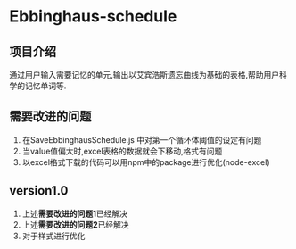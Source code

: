 # Ebbinghaus-schedule
## 项目介绍
通过用户输入需要记忆的单元,输出以艾宾浩斯遗忘曲线为基础的表格,帮助用户科学的记忆单词等.
## 需要改进的问题
1. 在SaveEbbinghausSchedule.js 中对第一个循环体阈值的设定有问题
2. 当value值偏大时,excel表格的数据就会下移动,格式有问题
3. 以excel格式下载的代码可以用npm中的package进行优化(node-excel)
## version1.0
1. 上述**需要改进的问题1**已经解决
2. 上述**需要改进的问题2**已经解决
3. 对于样式进行优化

